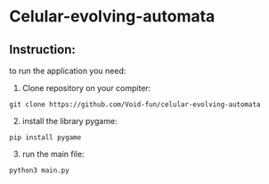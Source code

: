 # Celular-evolving-automata

## Instruction: 

to run the application you need:
1. Clone repository on your compiter:

`git clone https://github.com/Void-fun/celular-evolving-automata`
   
2. install the library pygame:

`pip install pygame`
   
3. run the main file:

`python3 main.py`
